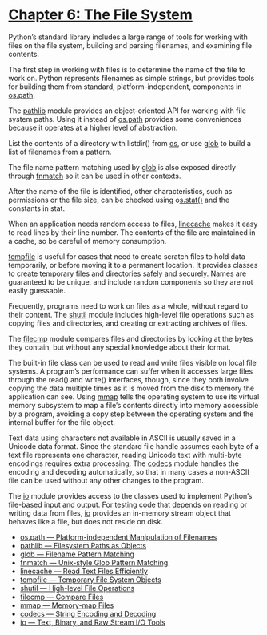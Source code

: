 # [Chapter 6: The File System](https://pymotw.com/3/file_access.html)

Python’s standard library includes a large range of tools for working with files on the file system, building and parsing filenames, and examining file contents.

The first step in working with files is to determine the name of the file to work on. Python represents filenames as simple strings, but provides tools for building them from standard, platform-independent, components in [os.path](https://pymotw.com/3/os.path/index.html#module-os.path).

The [pathlib](https://pymotw.com/3/pathlib/index.html#module-pathlib) module provides an object-oriented API for working with file system paths. Using it instead of [os.path](https://pymotw.com/3/os.path/index.html#module-os.path) provides some conveniences because it operates at a higher level of abstraction.

List the contents of a directory with listdir() from [os](https://pymotw.com/3/os/index.html#module-os), or use [glob](https://pymotw.com/3/glob/index.html#module-glob) to build a list of filenames from a pattern.

The file name pattern matching used by [glob](https://pymotw.com/3/glob/index.html#module-glob) is also exposed directly through [fnmatch](https://pymotw.com/3/fnmatch/index.html#module-fnmatch) so it can be used in other contexts.

After the name of the file is identified, other characteristics, such as permissions or the file size, can be checked using o[s.stat()](https://docs.python.org/3/library/stat.html) and the constants in stat.

When an application needs random access to files, [linecache](https://pymotw.com/3/linecache/index.html#module-linecache) makes it easy to read lines by their line number. The contents of the file are maintained in a cache, so be careful of memory consumption.

[tempfile](https://pymotw.com/3/tempfile/index.html#module-tempfile) is useful for cases that need to create scratch files to hold data temporarily, or before moving it to a permanent location. It provides classes to create temporary files and directories safely and securely. Names are guaranteed to be unique, and include random components so they are not easily guessable.

Frequently, programs need to work on files as a whole, without regard to their content. The [shutil](https://pymotw.com/3/shutil/index.html#module-shutil) module includes high-level file operations such as copying files and directories, and creating or extracting archives of files.

The [filecmp](https://pymotw.com/3/filecmp/index.html#module-filecmp) module compares files and directories by looking at the bytes they contain, but without any special knowledge about their format.

The built-in file class can be used to read and write files visible on local file systems. A program’s performance can suffer when it accesses large files through the read() and write() interfaces, though, since they both involve copying the data multiple times as it is moved from the disk to memory the application can see. Using [mmap](https://pymotw.com/3/mmap/index.html#module-mmap) tells the operating system to use its virtual memory subsystem to map a file’s contents directly into memory accessible by a program, avoiding a copy step between the operating system and the internal buffer for the file object.

Text data using characters not available in ASCII is usually saved in a Unicode data format. Since the standard file handle assumes each byte of a text file represents one character, reading Unicode text with multi-byte encodings requires extra processing. The [codecs](https://pymotw.com/3/codecs/index.html#module-codecs) module handles the encoding and decoding automatically, so that in many cases a non-ASCII file can be used without any other changes to the program.

The [io](https://pymotw.com/3/io/index.html#module-io) module provides access to the classes used to implement Python’s file-based input and output. For testing code that depends on reading or writing data from files, [io](https://pymotw.com/3/io/index.html#module-io) provides an in-memory stream object that behaves like a file, but does not reside on disk.

* [os.path — Platform-independent Manipulation of Filenames](https://pymotw.com/3/os.path/index.html)
* [pathlib — Filesystem Paths as Objects](https://pymotw.com/3/pathlib/index.html)
* [glob — Filename Pattern Matching](https://pymotw.com/3/glob/index.html)
* [fnmatch — Unix-style Glob Pattern Matching](https://pymotw.com/3/fnmatch/index.html)
* [linecache — Read Text Files Efficiently](https://pymotw.com/3/linecache/index.html)
* [tempfile — Temporary File System Objects](https://pymotw.com/3/tempfile/index.html)
* [shutil — High-level File Operations](https://pymotw.com/3/shutil/index.html)
* [filecmp — Compare Files](https://pymotw.com/3/filecmp/index.html)
* [mmap — Memory-map Files](https://pymotw.com/3/mmap/index.html)
* [codecs — String Encoding and Decoding](https://pymotw.com/3/codecs/index.html)
* [io — Text, Binary, and Raw Stream I/O Tools](https://pymotw.com/3/io/index.html)